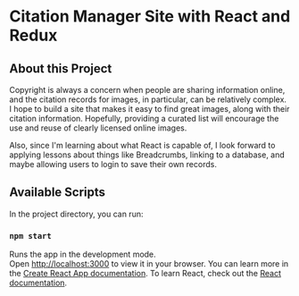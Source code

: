 # Citation Manager Site with React and Redux

## About this Project
Copyright is always a concern when people are sharing information online, and the citation 
records for images, in particular, can be relatively complex. I hope to build a site that makes it 
easy to find great images, along with their citation information. Hopefully, providing a curated
list will encourage the use and reuse of clearly licensed online images.

Also, since I'm learning about what React is capable of, I look forward to applying lessons about 
things like Breadcrumbs, linking to a database, and maybe allowing users to login to save their own records. 


## Available Scripts

In the project directory, you can run:

### `npm start`

Runs the app in the development mode.\
Open [http://localhost:3000](http://localhost:3000) to view it in your browser.
You can learn more in the [Create React App documentation](https://facebook.github.io/create-react-app/docs/getting-started).
To learn React, check out the [React documentation](https://reactjs.org/).
 
